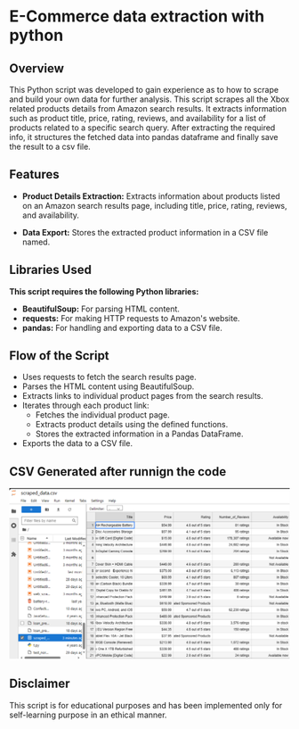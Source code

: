 # E-Commerce data extraction with python
## Overview
This Python script was developed to gain experience as to how to scrape and build your own data for further analysis. This script scrapes all the Xbox related products details from Amazon search results. It extracts information such as product title, price, rating, reviews, and availability for a list of products related to a specific search query. After extracting the required info, it structures the fetched data into pandas dataframe and finally save the result to a csv file.

## Features
- **Product Details Extraction:** Extracts information about products listed on an Amazon search results page, including title, price, rating, reviews, and availability.

- **Data Export:** Stores the extracted product information in a CSV file named.

## Libraries Used
**This script requires the following Python libraries:**
- **BeautifulSoup:** For parsing HTML content.
- **requests:** For making HTTP requests to Amazon's website.
- **pandas:** For handling and exporting data to a CSV file.

## Flow of the Script
- Uses requests to fetch the search results page.
- Parses the HTML content using BeautifulSoup.
- Extracts links to individual product pages from the search results.
- Iterates through each product link:
  - Fetches the individual product page.
  - Extracts product details using the defined functions.
  - Stores the extracted information in a Pandas DataFrame.
- Exports the data to a CSV file.

## CSV Generated after runnign the code
![alt text](img/p6.PNG)

## Disclaimer
This script is for educational purposes and has been implemented only for self-learning purpose in an ethical manner.

